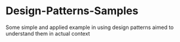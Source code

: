 # Design-Patterns-Samples
Some simple and applied example in using design patterns aimed to understand them in actual context
